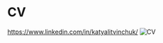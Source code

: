 # CV
https://www.linkedin.com/in/katyalitvinchuk/
![CV](https://user-images.githubusercontent.com/77808444/214357535-edb89d0a-0df3-459c-b7af-2eb2917d6aea.png)
